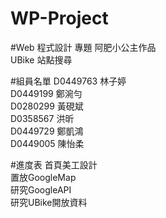 # WP-Project



#Web 程式設計 專題 阿肥小公主作品<br>
UBike 站點搜尋<br>

#組員名單
D0449763 林子婷<br>
D0449199 鄭涴勻<br>
D0280299 黃硯斌<br>
D0358567 洪昕<br>
D0449729 鄭凱鴻<br>
D0449005 陳怡柔<br>

#進度表
首頁美工設計<br>
置放GoogleMap<br>
研究GoogleAPI<br>
研究UBike開放資料<br>
